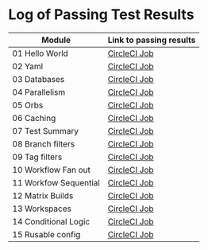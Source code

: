 # Log of Passing Test Results

| Module | Link to passing results|
|--------|:-----------------------|
| 01 Hello World | [CircleCI Job](https://app.circleci.com/pipelines/github/klsember/CircleCI-Training-Koans/3/workflows/23decbdb-94f0-4cf2-a6a3-486b217ee558/jobs/3) |
| 02 Yaml | [CircleCI Job](https://app.circleci.com/pipelines/github/klsember/CircleCI-Training-Koans/9/workflows/f6f5bf0b-961c-403f-bc4b-4fec6e914c73/jobs/9) |
| 03 Databases | [CircleCI Job]() |
| 04 Parallelism | [CircleCI Job]() |
| 05 Orbs |  [CircleCI Job]() |
| 06 Caching | [CircleCI Job]() |
| 07 Test Summary | [CircleCI Job]() |
| 08 Branch filters | [CircleCI Job]() |
| 09 Tag filters | [CircleCI Job]() |
| 10 Workflow Fan out | [CircleCI Job]() |
| 11 Workfow Sequential | [CircleCI Job]() |
| 12 Matrix Builds | [CircleCI Job]() |
| 13 Workspaces | [CircleCI Job]() |
| 14 Conditional Logic | [CircleCI Job]() |
| 15 Rusable config | [CircleCI Job]() |